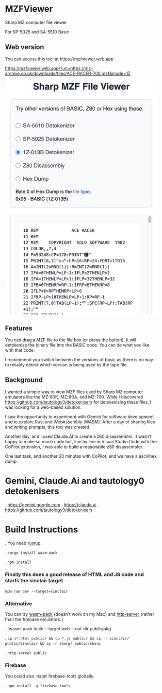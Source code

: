# MZFViewer
Sharp MZ computer file viewer

For SP-5025 and SA-5510 Basic

## Web version

You can access this tool at https://mzfviewer.web.app

https://mzfviewer.web.app/?url=https://mz-archive.co.uk/downloads/files/ACE-RACER-700.mzf&mode=1Z

![screenshot of the website](screenshot.png)

## Features

You can drag a MZF file to the file box (or press the button).  It will detokenise the binary file into the BASIC code. You can do what you like with that code.

I recommend you switch between the versions of basic as there is no way to reliably detect which version is being used by the tape file.

## Background
I wanted a simple way to view MZF files used by Sharp MZ computer emulators like the MZ-80K, MZ-80A, and MZ-700. While I discovered https://github.com/tautology0/detokenisers for detokenising these files, I was looking for a web-based solution.

I saw the opportunity to experiment with Gemini for software development and to explore Rust and WebAssembly (WASM). After a day of sharing files and writing prompts, this tool was created.

Another day, and I used Claude.AI to create a z80 disassembler.  It wasn't happy to make so much code but, line by line in Visual Studio Code with the CoPilot extension, I was able to build a reasonable z80 disassembler.

One last task, and another 20 minutes with CoPilot, and we have a ascii/hex dump.

# Gemini, Claude.Ai and tautology0 detokenisers
. https://gemini.google.com
. https://claude.ai
. https://github.com/tautology0/detokenisers

# Build Instructions

. You need [rustup](https://www.rust-lang.org/tools/install).

. `cargo install wasm-pack` 

. `npm install`

### Finally this does a good release of HTML and JS code and starts the sinclair target

`npm run dev --target=sinclair`


### Alternative

You can try [wasm-pack](https://rustwasm.github.io/wasm-pack/installer/) {doesn't work on my Mac} and [http-server](https://www.npmjs.com/package/http-server) {rather than the firebase emulators.}

. `wasm-pack build --target web --out-dir public/pkg 

. `cp s*.html public/ && cp *.js public/ && cp -r sinclair/ public/sinclair && cp -r sharp/ public/sharp`

. `http-server public`

### Firebase

You could also install firebase-tools globally.

. `npm install -g firebase-tools`